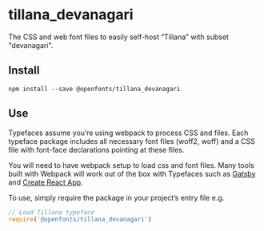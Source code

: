 
# tillana_devanagari

The CSS and web font files to easily self-host “Tillana” with subset "devanagari".

## Install

`npm install --save @openfonts/tillana_devanagari`

## Use

Typefaces assume you’re using webpack to process CSS and files. Each typeface
package includes all necessary font files (woff2, woff) and a CSS file with
font-face declarations pointing at these files.

You will need to have webpack setup to load css and font files. Many tools built
with Webpack will work out of the box with Typefaces such as [Gatsby](https://github.com/gatsbyjs/gatsby)
and [Create React App](https://github.com/facebookincubator/create-react-app).

To use, simply require the package in your project’s entry file e.g.

```javascript
// Load Tillana typeface
require('@openfonts/tillana_devanagari')
```
